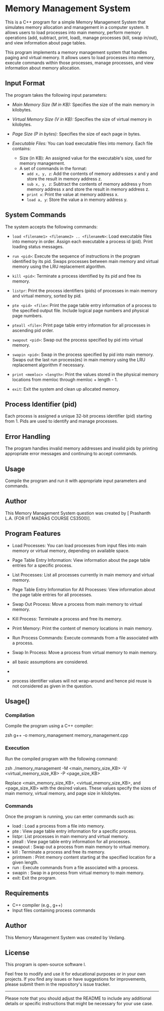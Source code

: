 
# Memory Management System

This is a C++ program for a simple Memory Management System that simulates memory allocation and management in a computer system. It allows users to load processes into main memory, perform memory operations (add, subtract, print, load), manage processes (kill, swap in/out), and view information about page tables.


This program implements a memory management system that handles paging and virtual memory. It allows users to load processes into memory, execute commands within those processes, manage processes, and view information about memory allocation.

## Input Format

The program takes the following input parameters:

- *Main Memory Size (M in KB):* Specifies the size of the main memory in kilobytes.

- *Virtual Memory Size (V in KB):* Specifies the size of virtual memory in kilobytes.

- *Page Size (P in bytes):* Specifies the size of each page in bytes.

- *Executable Files:* You can load executable files into memory. Each file contains:
  - Size (in KB): An assigned value for the executable's size, used for memory management.
  - A set of commands in the format:
    - `add x, y, z`: Add the contents of memory addresses x and y and store the result in memory address z.
    - `sub x, y, z`: Subtract the contents of memory address y from memory address x and store the result in memory address z.
    - `print x`: Print the value at memory address x.
    - `load a, y`: Store the value a in memory address y.

## System Commands

The system accepts the following commands:

- `load <filename1> <filename2> .. <filenameN>`: Load executable files into memory in order. Assign each executable a process id (pid). Print loading status messages.

- `run <pid>`: Execute the sequence of instructions in the program identified by its pid. Swaps processes between main memory and virtual memory using the LRU replacement algorithm.

- `kill <pid>`: Terminate a process identified by its pid and free its memory.

- `listpr`: Print the process identifiers (pids) of processes in main memory and virtual memory, sorted by pid.

- `pte <pid> <file>`: Print the page table entry information of a process to the specified output file. Include logical page numbers and physical page numbers.

- `pteall <file>`: Print page table entry information for all processes in ascending pid order.

- `swapout <pid>`: Swap out the process specified by pid into virtual memory.

- `swapin <pid>`: Swap in the process specified by pid into main memory. Swaps out the last run process(es) in main memory using the LRU replacement algorithm if necessary.

- `print <memloc> <length>`: Print the values stored in the physical memory locations from memloc through memloc + length - 1.

- `exit`: Exit the system and clean up allocated memory.

## Process Identifier (pid)

Each process is assigned a unique 32-bit process identifier (pid) starting from 1. Pids are used to identify and manage processes.

## Error Handling

The program handles invalid memory addresses and invalid pids by printing appropriate error messages and continuing to accept commands.

## Usage

Compile the program and run it with appropriate input parameters and commands.

## Author

This Memory Management System question was created by [
Prashanth L.A. (FOR IIT MADRAS COURSE CS3500)].

## Program Features

- Load Processes: You can load processes from input files into main memory or virtual memory, depending on available space.

- Page Table Entry Information: View information about the page table entries for a specific process.

- List Processes: List all processes currently in main memory and virtual memory.

- Page Table Entry Information for All Processes: View information about the page table entries for all processes.

- Swap Out Process: Move a process from main memory to virtual memory.

- Kill Process: Terminate a process and free its memory.

- Print Memory: Print the content of memory locations in main memory.

- Run Process Commands: Execute commands from a file associated with a process.

- Swap In Process: Move a process from virtual memory to main memory.
  
- all basic assumptions are considered.
- 
-  process identifier values will not wrap-around and hence pid reuse is not considered as given in the question.

## Usage()

### Compilation

Compile the program using a C++ compiler:

zsh
g++ -o memory_management memory_management.cpp


### Execution

Run the compiled program with the following command:

zsh
./memory_management -M <main_memory_size_KB> -V <virtual_memory_size_KB> -P <page_size_KB>


Replace <main_memory_size_KB>, <virtual_memory_size_KB>, and <page_size_KB> with the desired values. These values specify the sizes of main memory, virtual memory, and page size in kilobytes.

### Commands

Once the program is running, you can enter commands such as:

- load <filename>: Load a process from a file into memory.
- pte <pid> <filename>: View page table entry information for a specific process.
- listpr: List processes in main memory and virtual memory.
- pteall <filename>: View page table entry information for all processes.
- swapout <pid>: Swap out a process from main memory to virtual memory.
- kill <pid>: Terminate a process and free its memory.
- printmem <memloc> <length>: Print memory content starting at the specified location for a given length.
- run <pid>: Execute commands from a file associated with a process.
- swapin <pid>: Swap in a process from virtual memory to main memory.
- exit: Exit the program.

## Requirements

- C++ compiler (e.g., g++)
- Input files containing process commands

## Author

This Memory Management System was created by Vedang.

## License

This program is open-source software l.

Feel free to modify and use it for educational purposes or in your own projects. If you find any issues or have suggestions for improvements, please submit them in the repository's issue tracker.

---

Please note that you should adjust the README to include any additional details or specific instructions that might be necessary for your use case.
